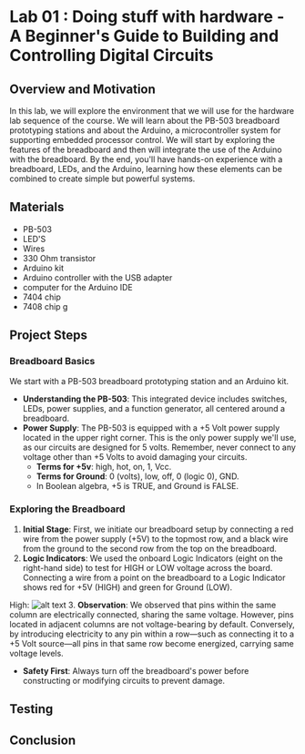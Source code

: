 # Lab 01 : Doing stuff with hardware - A Beginner's Guide to Building and Controlling Digital Circuits

## Overview and Motivation

In this lab, we will explore the environment that we will use for the hardware lab sequence of the course. We will learn about the PB-503 breadboard prototyping stations and about the Arduino, a microcontroller system for supporting embedded processor control. We will start by exploring the features of the breadboard and then will integrate the use of the Arduino with the breadboard. By the end, you'll have hands-on experience with a breadboard, LEDs, and the Arduino, learning how these elements can be combined to create simple but powerful systems.


## Materials 

-  PB-503
-  LED'S
-  Wires
-  330 Ohm transistor 
-  Arduino kit
-  Arduino controller with the USB adapter
-  computer for the Arduino IDE
-  7404 chip
-  7408 chip g 


## Project Steps

### Breadboard Basics

We start with a PB-503 breadboard prototyping station and an Arduino kit. 
- **Understanding the PB-503**: This integrated device includes switches, LEDs, power supplies, and a function generator, all centered around a breadboard.
- **Power Supply**: The PB-503 is equipped with a +5 Volt power supply located in the upper right corner. This is the only power supply we'll use, as our circuits are designed for 5 volts. Remember, never connect to any voltage other than +5 Volts to avoid damaging your circuits.
  - **Terms for +5v**: high, hot, on, 1, Vcc.
  - **Terms for Ground**: 0 (volts), low, off, 0 (logic 0), GND.
  - In Boolean algebra, +5 is TRUE, and Ground is FALSE.

### Exploring the Breadboard

1. **Initial Stage**: First, we initiate our breadboard setup by connecting a red wire from the power supply (+5V) to the topmost row, and a black wire from the ground to the second row from the top on the breadboard.
2. **Logic Indicators**: We used the onboard Logic Indicators (eight on the right-hand side) to test for HIGH or LOW voltage across the board. Connecting a wire from a point on the breadboard to a Logic Indicator shows red for +5V (HIGH) and green for Ground (LOW).

High: 
![alt text](https://github.com/mlcourses/lab-1-blog-post-group3_cs281/blob/main/assets/Screenshot%202024-01-25%20at%201.36.30%E2%80%AFAM.png) 
3. **Observation**: We observed that pins within the same column are electrically connected, sharing the same voltage. However, pins located in adjacent columns are not voltage-bearing by default. Conversely, by introducing electricity to any pin within a row—such as connecting it to a +5 Volt source—all pins in that same row become energized, carrying same voltage levels.

- **Safety First**: Always turn off the breadboard's power before constructing or modifying circuits to prevent damage. 




## Testing

## Conclusion





